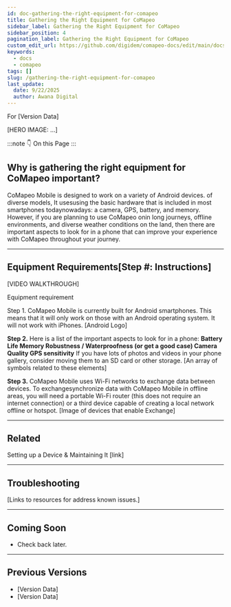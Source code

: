 ```yaml
---
id: doc-gathering-the-right-equipment-for-comapeo
title: Gathering the Right Equipment for CoMapeo
sidebar_label: Gathering the Right Equipment for CoMapeo
sidebar_position: 4
pagination_label: Gathering the Right Equipment for CoMapeo
custom_edit_url: https://github.com/digidem/comapeo-docs/edit/main/docs/gathering-the-right-equipment-for-comapeo.md
keywords:
  - docs
  - comapeo
tags: []
slug: /gathering-the-right-equipment-for-comapeo
last_update:
  date: 9/22/2025
  author: Awana Digital
---
```

For [Version Data]


[HERO IMAGE: …]


:::note 👇 On this Page
:::
## Why is gathering the right equipment for CoMapeo important?


CoMapeo Mobile is designed to work on a variety of Android devices. of diverse models, It usesusing the basic hardware that is included in most smartphones todaynowadays: a camera, GPS, battery, and memory. However, if you are planning to use CoMapeo onin long journeys, offline environments, and diverse weather conditions on the land, then there are important aspects to look for in a phone that can improve your experience with CoMapeo throughout your journey.


---


## Equipment Requirements[Step #: Instructions]


[VIDEO WALKTHROUGH]


Equipment requirement


Step 1. CoMapeo Mobile is currently built for Android smartphones. This means that it will only work on those with an Android operating system. It will not work with iPhones.
[Android Logo]


**Step 2.** Here is a list of the important aspects to look for in a phone: **Battery Life Memory Robustness / Waterproofness (or get a good case) Camera Quality GPS sensitivity** If you have lots of photos and videos in your phone gallery, consider moving them to an SD card or other storage.
[An array of symbols related to these elements]


**Step 3.** CoMapeo Mobile uses Wi-Fi networks to exchange data between devices. To exchangesynchronize data with CoMapeo Mobile in offline areas, you will need a portable Wi-Fi router (this does not require an internet connection) or a third device capable of creating a local network offline or hotspot.
[Image of devices that enable Exchange]


---


## Related


Setting up a Device & Maintaining It [link]


---


## Troubleshooting


[Links to resources for address known issues.]


---


## Coming Soon

- Check back later.

---


## Previous Versions

- [Version Data]
- [Version Data]
